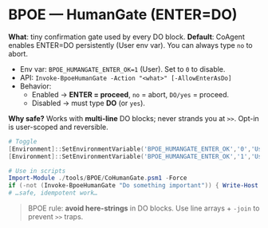 ﻿# BPOE — HumanGate (ENTER=DO)

**What**: tiny confirmation gate used by every DO block.
**Default**: CoAgent enables ENTER=DO persistently (User env var). You can always type `no` to abort.

- Env var: `BPOE_HUMANGATE_ENTER_OK=1` (User). Set to `0` to disable.
- API: `Invoke-BpoeHumanGate -Action "<what>" [-AllowEnterAsDo]`
- Behavior:
  - Enabled → **ENTER = proceed**, `no` = abort, `DO/yes` = proceed.
  - Disabled → must type **DO** (or `yes`).

**Why safe?** Works with **multi-line** DO blocks; never strands you at `>>`. Opt-in is user-scoped and reversible.

```powershell
# Toggle
[Environment]::SetEnvironmentVariable('BPOE_HUMANGATE_ENTER_OK','0','User')  # disable
[Environment]::SetEnvironmentVariable('BPOE_HUMANGATE_ENTER_OK','1','User')  # enable
```

```powershell
# Use in scripts
Import-Module ./tools/BPOE/CoHumanGate.psm1 -Force
if (-not (Invoke-BpoeHumanGate "Do something important")) { Write-Host "Aborted."; return }
# …safe, idempotent work…
```

> BPOE rule: **avoid here-strings** in DO blocks. Use line arrays + `-join` to prevent `>>` traps.